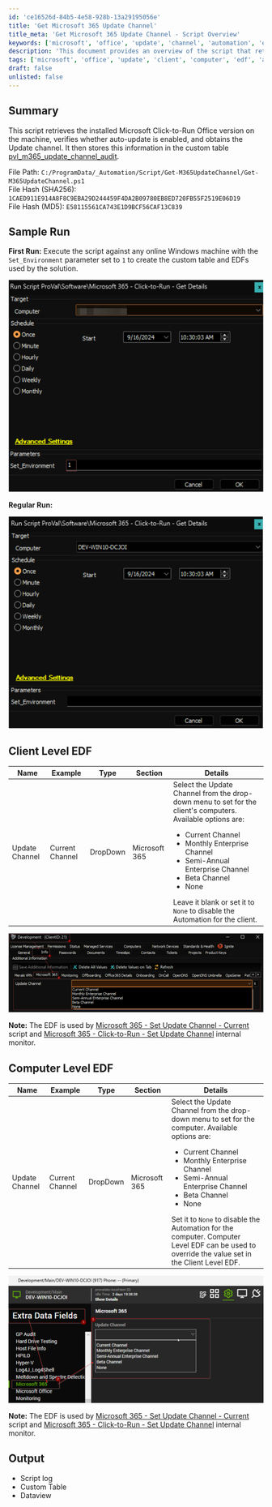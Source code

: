 ```yaml
---
id: 'ce16526d-84b5-4e58-928b-13a29195056e'
title: 'Get Microsoft 365 Update Channel'
title_meta: 'Get Microsoft 365 Update Channel - Script Overview'
keywords: ['microsoft', 'office', 'update', 'channel', 'automation', 'edf']
description: 'This document provides an overview of the script that retrieves the installed Microsoft Click-to-Run Office version, verifies auto-update settings, and stores the Update channel information in a custom table for monitoring and management purposes.'
tags: ['microsoft', 'office', 'update', 'client', 'computer', 'edf', 'automation']
draft: false
unlisted: false
---
```

## Summary

This script retrieves the installed Microsoft Click-to-Run Office version on the machine, verifies whether auto-update is enabled, and obtains the Update channel. It then stores this information in the custom table [pvl_m365_update_channel_audit](https://proval.itglue.com/DOC-5078775-17164846).

File Path: `C:/ProgramData/_Automation/Script/Get-M365UpdateChannel/Get-M365UpdateChannel.ps1`  
File Hash (SHA256): `1CAED911E914A8F8C9EBA29D244459F4DA2B09780EB8ED720FB55F2519E06D19`  
File Hash (MD5): `E58115561CA743E1D9BCF56CAF13C839`  

## Sample Run

**First Run:** Execute the script against any online Windows machine with the `Set_Environment` parameter set to `1` to create the custom table and EDFs used by the solution.

![First Run](../../../static/img/Microsoft-365---Click-to-Run---Get-Details/image_1.png)

**Regular Run:**  

![Regular Run](../../../static/img/Microsoft-365---Click-to-Run---Get-Details/image_2.png)

## Client Level EDF

| Name            | Example          | Type      | Section        | Details                                                                                                                                       |
|-----------------|------------------|-----------|----------------|-----------------------------------------------------------------------------------------------------------------------------------------------|
| Update Channel   | Current Channel  | DropDown  | Microsoft 365  | Select the Update Channel from the drop-down menu to set for the client's computers. Available options are: <ul><li>Current Channel</li><li>Monthly Enterprise Channel</li><li>Semi-Annual Enterprise Channel</li><li>Beta Channel</li><li>None</li></ul> Leave it blank or set it to `None` to disable the Automation for the client. |

![Client Level EDF](../../../static/img/Microsoft-365---Click-to-Run---Get-Details/image_3.png)

**Note:** The EDF is used by [Microsoft 365 - Set Update Channel - Current](https://proval.itglue.com/DOC-5078775-8181470) script and [Microsoft 365 - Click-to-Run - Set Update Channel](https://proval.itglue.com/DOC-5078775-17164734) internal monitor.

## Computer Level EDF

| Name            | Example          | Type      | Section        | Details                                                                                                                                       |
|-----------------|------------------|-----------|----------------|-----------------------------------------------------------------------------------------------------------------------------------------------|
| Update Channel   | Current Channel  | DropDown  | Microsoft 365  | Select the Update Channel from the drop-down menu to set for the computer. Available options are: <ul><li>Current Channel</li><li>Monthly Enterprise Channel</li><li>Semi-Annual Enterprise Channel</li><li>Beta Channel</li><li>None</li></ul> Set it to `None` to disable the Automation for the computer. Computer Level EDF can be used to override the value set in the Client Level EDF. |

![Computer Level EDF](../../../static/img/Microsoft-365---Click-to-Run---Get-Details/image_4.png)

**Note:** The EDF is used by [Microsoft 365 - Set Update Channel - Current](https://proval.itglue.com/DOC-5078775-8181470) script and [Microsoft 365 - Click-to-Run - Set Update Channel](https://proval.itglue.com/DOC-5078775-17164734) internal monitor.

## Output

- Script log
- Custom Table
- Dataview







